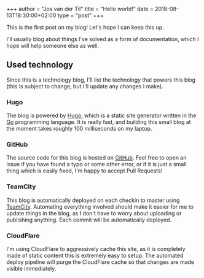 +++
author = "Jos van der Til"
title = "Hello world!"
date  = 2018-08-13T18:30:00+02:00
type = "post"
+++

This is the first post on my blog! Let's hope I can keep this up.

I'll usually blog about things I've solved as a form of documentation, which I hope will help someone else as well.

<!--more-->
## Used technology
Since this is a technology blog, I'll list the technology that powers this blog (this is subject to change, but I'll update any changes I make).

### Hugo
The blog is powered by [Hugo](https://www.gohugo.io), which is a static site generator written in the [Go](https://www.golang.org) programming language.
It is really fast, and building this small blog at the moment takes roughly 100 milliseconds on my laptop.

### GitHub 
The source code for this blog is hosted on [GitHub](https://www.github.com/jvandertil/blog).
Feel free to open an issue if you have found a typo or some other error, or if it is just a small thing which is easily fixed, I'm happy to accept Pull Requests!

### TeamCity
This blog is automatically deployed on each checkin to master using [TeamCity](https://www.jetbrains.com/teamcity).
Automating everything involved should make it easier for me to update things in the blog, as I don't have to worry about uploading or publishing anything.
Each commit will be automatically deployed.

### CloudFlare
I'm using CloudFlare to aggressively cache this site, as it is completely made of static content this is extremely easy to setup.
The automated deploy pipeline will purge the CloudFlare cache so that changes are made visible immediately.

